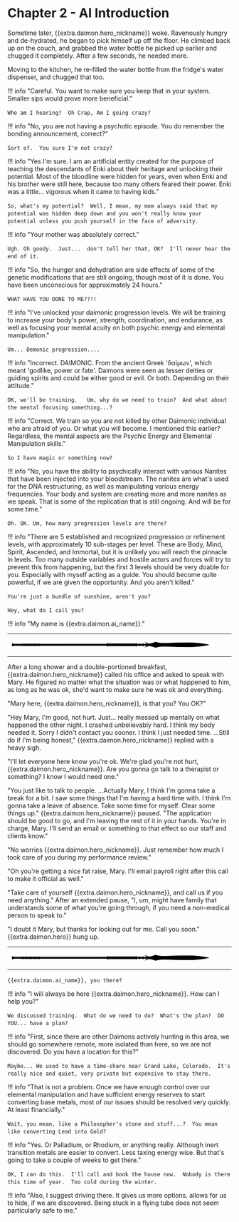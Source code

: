 # Chapter 2 - AI Introduction

Sometime later, {{extra.daimon.hero_nickname}} woke.   Ravenously hungry and de-hydrated, he began to pick himself up off the floor.  He climbed back up on the couch, and grabbed the water bottle he picked up earlier and chugged it completely.   After a few seconds, he needed more.

Moving to the kitchen, he re-filled the water bottle from the fridge's water dispenser, and chugged that too.   

!!! info "Careful.  You want to make sure you keep that in your system. Smaller sips would prove more beneficial."

`Who am I hearing?  Oh Crap, Am I going crazy?`

!!! info "No, you are not having a psychotic episode.  You do remember the bonding announcement, correct?"

`Sort of.  You sure I'm not crazy?`

!!! info "Yes I'm sure.  I am an artificial entity created for the purpose of teaching the descendants of Enki about their heritage and unlocking their potential.  Most of the bloodline were hidden for years, even when Enki and his brother were still here, because too many others feared their power.  Enki was a little... vigorous when it came to having kids."

`So, what's my potential?  Well, I mean, my mom always said that my potential was hidden deep down and you won't really know your potential unless you push yourself in the face of adversity.`

!!! info "Your mother was absolutely correct."

`Ugh. Oh goody.  Just...  don't tell her that, OK?  I'll never hear the end of it.`

!!! info "So, the hunger and dehydration are side effects of some of the genetic modifications that are still ongoing, though most of it is done.  You have been unconscious for approximately 24 hours."

`WHAT HAVE YOU DONE TO ME??!!`

!!! info "I've unlocked your daimonic progression levels.  We will be training to increase your body's power, strength, coordination, and endurance, as well as focusing your mental acuity on both psychic energy and elemental manipulation."

`Um... Demonic progression....`

!!! info "Incorrect.  DAIMONIC.  From the ancient Greek 'δαίμων', which meant 'godlike, power or fate'.  Daimons were seen as lesser deities or guiding spirits and could be either good or evil.  Or both.  Depending on their attitude."

`OK, we'll be training.   Um, why do we need to train?  And what about the mental focusing something...?`

!!! info "Correct.  We train so you are not killed by other Daimonic individual who are afraid of you.  Or what you will become. I mentioned this earlier?  Regardless, the mental aspects are the Psychic Energy and Elemental Manipulation skills."

`So I have magic or something now?`

!!! info "No, you have the ability to psychically interact with various Nanites that have been injected into your bloodstream.  The nanites are what's used for the DNA restructuring, as well as manipulating various energy frequencies.  Your body and system are creating more and more nanites as we speak.  That is some of the replication that is still ongoing.  And will be for some time."

`Oh. OK. Um, how many progression levels are there?`

!!! info "There are 5 established and recognized progression or refinement levels, with approximately 10 sub-stages per level.  These are Body, Mind, Spirit, Ascended, and Immortal, but it is unlikely you will reach the pinnacle in levels.  Too many outside variables and hostile actors and forces will try to prevent this from happening, but the first 3 levels should be very doable for you.  Especially with myself acting as a guide.  You should become quite powerful, if we are given the opportunity.  And you aren't killed."

`You're just a bundle of sunshine, aren't you?`

`Hey, what do I call you?`

!!! info "My name is {{extra.daimon.ai_name}}."

* * *

![divider](../../../assets/divider.png)

* * *

After a long shower and a double-portioned breakfast, {{extra.daimon.hero_nickname}} called his office and asked to speak with Mary.  He figured no matter what the situation was or what happened to him, as long as he was ok, she'd want to make sure he was ok and everything.   

"Mary here, {{extra.daimon.hero_nickname}}, is that you?  You OK?"

"Hey Mary, I'm good, not hurt.  Just... really messed up mentally on what happened the other night.   I crashed unbelievably hard.  I think my body needed it.  Sorry I didn't contact you sooner.   I think I just needed time.   ...Still do if I'm being honest," {{extra.daimon.hero_nickname}} replied with a heavy sigh.

"I'll let everyone here know you're ok.  We're glad you're not hurt, {{extra.daimon.hero_nickname}}.  Are you gonna go talk to a therapist or something?  I know I would need one."

"You just like to talk to people.  ...Actually Mary, I think I'm gonna take a break for a bit.  I saw some things that I'm having a hard time with.  I think I'm gonna take a leave of absence.  Take some time for myself.  Clear some things up."  {{extra.daimon.hero_nickname}} paused.  "The application should be good to go, and I'm leaving the rest of it in your hands.  You're in charge, Mary.  I'll send an email or something to that effect so our staff and clients know."

"No worries {{extra.daimon.hero_nickname}}.  Just remember how much I took care of you during my performance review."

"Oh you're getting a nice fat raise, Mary.  I'll email payroll right after this call to make it official as well."

"Take care of yourself {{extra.daimon.hero_nickname}}, and call us if you need anything." After an extended pause, "I, um, might have family that understands some of what you're going through, if you need a non-medical person to speak to."

"I doubt it Mary, but thanks for looking out for me.  Call you soon."  {{extra.daimon.hero}} hung up.

* * *

![divider](../../../assets/divider.png)

* * *

`{{extra.daimon.ai_name}}, you there?`

!!! info "I will always be here {{extra.daimon.hero_nickname}}.  How can I help you?"

`We discussed training.  What do we need to do?  What's the plan?  DO YOU... have a plan?`

!!! info "First, since there are other Daimons actively hunting in this area, we should go somewhere remote, more isolated than here, so we are not discovered.  Do you have a location for this?"

`Maybe... We used to have a time-share near Grand Lake, Colorado.  It's really nice and quiet, very private but expensive to stay there.`

!!! info "That is not a problem.  Once we have enough control over our elemental manipulation and have sufficient energy reserves to start converting base metals, most of our issues should be resolved very quickly.  At least financially."

`Wait, you mean, like a Philosopher's stone and stuff...?  You mean like converting Lead into Gold?`

!!! info "Yes.  Or Palladium, or Rhodium, or anything really.  Although inert transition metals are easier to convert.  Less taxing energy wise.  But that's going to take a couple of weeks to get there."

`OK, I can do this.  I'll call and book the house now.  Nobody is there this time of year.  Too cold during the winter.`

!!! info "Also, I suggest driving there.  It gives us more options, allows for us to hide, if we are discovered.  Being stuck in a flying tube does not seem particularly safe to me."
